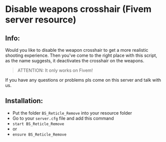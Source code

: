# Disable weapons crosshair (Fivem server resource)
## Info:
Would you like to disable the weapon crosshair to get a more realistic shooting experience.
Then you've come to the right place with this script, as the name suggests, it deactivates the crosshair on the weapons.

> ATTENTION: It only works on Fivem!

If you have any questions or problems pls come on this server and talk with us.

## Installation:
- Put the folder `BS_Reticle_Remove` into your resource folder
- Go to your `server.cfg` file and add this command
- `start BS_Reticle_Remove`
- or
- `ensure BS_Reticle_Remove`
